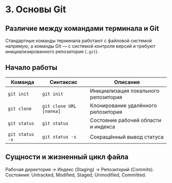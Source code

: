 # 3. Основы Git

## Различие между командами терминала и Git

Стандартные команды терминала работают с файловой системой напрямую, а команды Git — с системой контроля версий и требуют инициализированного репозитория (`.git`).

## Начало работы
| Команда | Синтаксис | Описание |
|---------|-----------|----------|
| `git init` | `git init` | Инициализация локального репозитория |
| `git clone` | `git clone URL [папка]` | Клонирование удалённого репозитория |
| `git status` | `git status` | Состояние рабочей области и индекса |
| `git status -s` | `git status -s` | Сокращённый вывод статуса |

## Сущности и жизненный цикл файла

Рабочая директория → Индекс (Staging) → Репозиторий (Commits). Состояния: Untracked, Modified, Staged, Unmodified, Committed.
